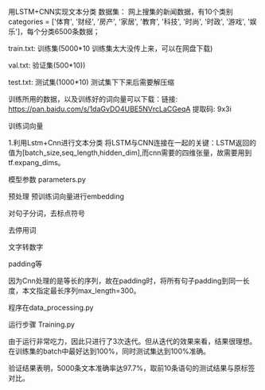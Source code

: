 用LSTM+CNN实现文本分类
数据集：
网上搜集的新闻数据，有10个类别categories = ['体育', '财经', '房产', '家居', '教育', '科技', '时尚', '时政', '游戏', '娱乐']，每个分类6500条数据；

train.txt: 训练集(5000*10    训练集太大没传上来，可以在网盘下载)

val.txt: 验证集(500*10))

test.txt: 测试集(1000*10) 测试集下下来后需要解压缩

训练所用的数据，以及训练好的词向量可以下载：链接: https://pan.baidu.com/s/1daGvDO4UBE5NVrcLaCGeqA 提取码: 9x3i

训练词向量

1.利用Lstm+Cnn进行文本分类
将LSTM与CNN连接在一起的关键：LSTM返回的值为[batch_size,seq_length,hidden_dim],而cnn需要的四维张量，故需要用到tf.expang_dims。

模型参数
parameters.py

预处理
预训练词向量进行embedding

对句子分词，去标点符号

去停用词

文字转数字

padding等

因为Cnn处理的是等长的序列，故在padding时，将所有句子padding到同一长度，本文指定最长序列max_length=300。

程序在data_processing.py

运行步骤
Training.py

由于运行非常吃力，因此只进行了3次迭代。但从迭代的效果来看，结果很理想。在训练集的batch中最好达到100%，同时测试集达到100%准确。

验证结果表明，5000条文本准确率达97.7%，取前10条语句的测试结果与原标签对比。
